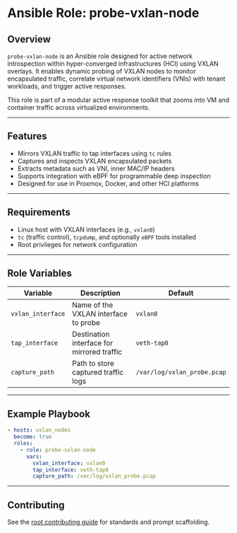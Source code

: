 # Ansible Role: probe-vxlan-node

## Overview

`probe-vxlan-node` is an Ansible role designed for active network introspection within hyper-converged infrastructures (HCI) using VXLAN overlays. It enables dynamic probing of VXLAN nodes to monitor encapsulated traffic, correlate virtual network identifiers (VNIs) with tenant workloads, and trigger active responses.

This role is part of a modular active response toolkit that zooms into VM and container traffic across virtualized environments.

---

## Features

- Mirrors VXLAN traffic to tap interfaces using `tc` rules
- Captures and inspects VXLAN encapsulated packets
- Extracts metadata such as VNI, inner MAC/IP headers
- Supports integration with eBPF for programmable deep inspection
- Designed for use in Proxmox, Docker, and other HCI platforms

---

## Requirements

- Linux host with VXLAN interfaces (e.g., `vxlan0`)
- `tc` (traffic control), `tcpdump`, and optionally `eBPF` tools installed
- Root privileges for network configuration

---

## Role Variables

| Variable         | Description                              | Default        |
|------------------|------------------------------------------|----------------|
| `vxlan_interface`| Name of the VXLAN interface to probe     | `vxlan0`       |
| `tap_interface`  | Destination interface for mirrored traffic| `veth-tap0`    |
| `capture_path`   | Path to store captured traffic logs      | `/var/log/vxlan_probe.pcap` |

---

## Example Playbook

```yaml
- hosts: vxlan_nodes
  become: true
  roles:
    - role: probe-vxlan-node
      vars:
        vxlan_interface: vxlan0
        tap_interface: veth-tap0
        capture_path: /var/log/vxlan_probe.pcap
```

---

## Contributing

See the [root contributing guide](../../docs/contributing.md) for standards and prompt scaffolding.

